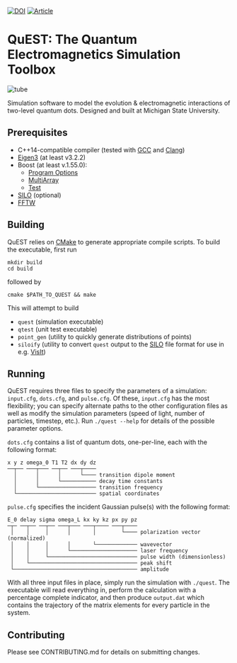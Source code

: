 [![DOI](https://zenodo.org/badge/37320094.svg)](https://zenodo.org/badge/latestdoi/37320094)
[![Article](https://img.shields.io/badge/article-Phys.%20Rev.%20A%2096%2C%20033816-B10DC9.svg)](https://journals.aps.org/pra/abstract/10.1103/PhysRevA.96.033816)

# QuEST: The Quantum Electromagnetics Simulation Toolbox
![tube](https://user-images.githubusercontent.com/193990/31498525-20bb0fb0-af30-11e7-9e6a-9a85f99cdb09.png)

Simulation software to model the evolution & electromagnetic interactions of
two-level quantum dots. Designed and built at Michigan State University.

## Prerequisites

* C++14-compatible compiler (tested with [GCC](https://gcc.gnu.org/) and
  [Clang](https://clang.llvm.org/))
* [Eigen3](http://eigen.tuxfamily.org) (at least v3.2.2)
* Boost (at least v.1.55.0):
  * [Program
    Options](http://www.boost.org/doc/libs/1_55_0/doc/html/program_options.html)
  * [MultiArray](http://www.boost.org/doc/libs/1_55_0/libs/multi_array/doc/index.html)
  * [Test](http://www.boost.org/doc/libs/1_64_0/libs/test/doc/html/index.html)
* [SILO](https://wci.llnl.gov/simulation/computer-codes/silo) (optional)
* [FFTW](http://www.fftw.org/)

## Building

QuEST relies on [CMake](https://cmake.org/) to generate appropriate compile
scripts. To build the executable, first run

    mkdir build
    cd build

followed by

    cmake $PATH_TO_QUEST && make

This will attempt to build

* `quest` (simulation executable)
* `qtest` (unit test executable)
* `point_gen` (utility to quickly generate distributions of points)
* `siloify` (utility to convert `quest` output to the
  [SILO](https://wci.llnl.gov/simulation/computer-codes/silo) file format for
  use in e.g. [VisIt](https://wci.llnl.gov/simulation/computer-codes/visit/))

## Running

QuEST requires three files to specify the parameters of a simulation:
`input.cfg`, `dots.cfg`, and `pulse.cfg`. Of these, `input.cfg` has the most
flexibility; you can specify alternate paths to the other configuration files
as well as modify the simulation parameters (speed of light, number of
particles, timestep, etc.). Run `./quest --help` for details of the possible
parameter options.

`dots.cfg` contains a list of quantum dots, one-per-line, each with the
following format:

```
x y z omega_0 T1 T2 dx dy dz
──┬── ───┬─── ──┬── ───┬────
  │      │      │      └──── transition dipole moment
  │      │      └─────────── decay time constants   
  │      └────────────────── transition frequency
  └───────────────────────── spatial coordinates
```

`pulse.cfg` specifies the incident Gaussian pulse(s) with the following format:

```
E_0 delay sigma omega_L kx ky kz px py pz
─┬─ ──┬── ──┬── ───┬─── ───┬──── ───┬────
 │    │     │      │       │        └──── polarization vector (normalized)
 │    │     │      │       └───────────── wavevector
 │    │     │      └───────────────────── laser frequency
 │    │     └──────────────────────────── pulse width (dimensionless)
 │    └────────────────────────────────── peak shift
 └─────────────────────────────────────── amplitude
```


With all three input files in place, simply run the simulation with `./quest`.
The executable will read everything in, perform the calculation with a
percentage complete indicator, and then produce `output.dat` which contains the
trajectory of the matrix elements for every particle in the system.

## Contributing

Please see CONTRIBUTING.md for details on submitting changes.
